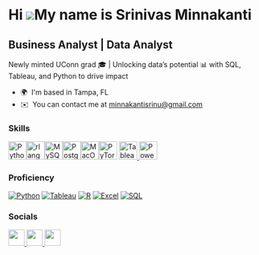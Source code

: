 # Hi ![](https://user-images.githubusercontent.com/18350557/176309783-0785949b-9127-417c-8b55-ab5a4333674e.gif)My name is Srinivas Minnakanti
## Business Analyst | Data Analyst
Newly minted UConn grad 🎓 | Unlocking data’s potential 📊 with SQL, Tableau, and Python to drive impact  
* 🌍  I'm based in Tampa, FL 
* ✉️  You can contact me at [minnakantisrinu@gmail.com](mailto:minnakantisrinu@gmail.com)

### Skills  

<p align="left"> <a href="https://www.python.org/" target="_blank" rel="noreferrer"><img src="https://raw.githubusercontent.com/danielcranney/readme-generator/main/public/icons/skills/python-colored.svg" width="36" height="36" alt="Python" /></a><a href="https://www.r-project.org/" target="_blank" rel="noreferrer"><img src="https://raw.githubusercontent.com/danielcranney/readme-generator/main/public/icons/skills/rlang-colored.svg" width="36" height="36" alt="rlang" /></a><a href="https://www.mysql.com/" target="_blank" rel="noreferrer"><img src="https://raw.githubusercontent.com/danielcranney/readme-generator/main/public/icons/skills/mysql-colored.svg" width="36" height="36" alt="MySQL" /></a><a href="https://www.postgresql.org/" target="_blank" rel="noreferrer"><img src="https://raw.githubusercontent.com/danielcranney/readme-generator/main/public/icons/skills/postgresql-colored.svg" width="36" height="36" alt="PostgreSQL" /></a><a href="https://apple.com" target="_blank" rel="noreferrer"><img src="https://raw.githubusercontent.com/danielcranney/readme-generator/main/public/icons/skills/macos-colored.svg" width="36" height="36" alt="MacOS" /></a><a href="https://pytorch.org/" target="_blank" rel="noreferrer"><img src="https://raw.githubusercontent.com/danielcranney/readme-generator/main/public/icons/skills/pytorch-colored.svg" width="36" height="36" alt="PyTorch" /></a>   <a href="https://www.tableau.com/" target="_blank" rel="noreferrer">
    <img src="https://cdn.worldvectorlogo.com/logos/tableau-software.svg" width="36" height="36" alt="Tableau" />
  </a>  <a href="https://powerbi.microsoft.com/" target="_blank" rel="noreferrer">
    <img src="https://www.vectorlogo.zone/logos/microsoft_powerbi/microsoft_powerbi-icon.svg" width="36" height="36" alt="Power BI" />
  </a> </p> 

### Proficiency

[![Python](https://img.shields.io/badge/Python-Expert-3776AB?style=flat-square&logo=python&logoColor=facc15&color=27272a)](https://www.python.org/)
[![Tableau](https://img.shields.io/badge/Tableau-Expert-E97627?style=flat-square&logo=tableau&logoColor=facc15&color=27272a)](https://www.tableau.com/)
[![R](https://img.shields.io/badge/R-Advanced-276DC3?style=flat-square&logo=r&logoColor=facc15&color=27272a)](https://www.r-project.org/)
[![Excel](https://img.shields.io/badge/Excel-Expert-217346?style=flat-square&logo=microsoft-excel&logoColor=facc15&color=27272a)](https://www.microsoft.com/en-us/microsoft-365/excel)
[![SQL](https://img.shields.io/badge/SQL-Expert-4479A1?style=flat-square&logo=postgresql&logoColor=facc15&color=27272a)](https://www.postgresql.org/)


 ### Socials <p align="left"> <a href="https://www.github.com/MinnakantiSrinivas" target="_blank" rel="noreferrer"> <picture> <source media="(prefers-color-scheme: dark)" srcset="https://raw.githubusercontent.com/danielcranney/readme-generator/main/public/icons/socials/github-dark.svg" /> <source media="(prefers-color-scheme: light)" srcset="https://raw.githubusercontent.com/danielcranney/readme-generator/main/public/icons/socials/github.svg" /> <img src="https://raw.githubusercontent.com/danielcranney/readme-generator/main/public/icons/socials/github.svg" width="32" height="32" /> </picture> </a> <a href="https://www.linkedin.com/in/srinivasminnakanti/" target="_blank" rel="noreferrer"> <picture> <source media="(prefers-color-scheme: dark)" srcset="https://raw.githubusercontent.com/danielcranney/readme-generator/main/public/icons/socials/linkedin-dark.svg" /> <source media="(prefers-color-scheme: light)" srcset="https://raw.githubusercontent.com/danielcranney/readme-generator/main/public/icons/socials/linkedin.svg" /> <img src="https://raw.githubusercontent.com/danielcranney/readme-generator/main/public/icons/socials/linkedin.svg" width="32" height="32" /> </picture> </a> <a href="https://www.datascienceportfol.io/minnakantisrinu" target="_blank" rel="noreferrer"> <picture> <source media="(prefers-color-scheme: dark)" srcset="https://raw.githubusercontent.com/simple-icons/simple-icons/develop/icons/globe-dark.svg" /> <source media="(prefers-color-scheme: light)" srcset="https://raw.githubusercontent.com/simple-icons/simple-icons/develop/icons/globe.svg" /> <img src="https://raw.githubusercontent.com/simple-icons/simple-icons/develop/icons/globe.svg" width="32" height="32" /> </picture> </a> </p>



